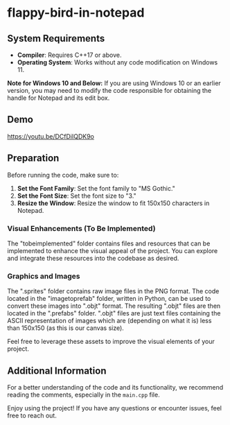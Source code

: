 # flappy-bird-in-notepad
## System Requirements

- **Compiler**: Requires C++17 or above.
- **Operating System**: Works without any code modification on Windows 11.

**Note for Windows 10 and Below:**
If you are using Windows 10 or an earlier version, you may need to modify the code responsible for obtaining the handle for Notepad and its edit box.

## Demo

https://youtu.be/DCfDiIQDK9o

## Preparation

Before running the code, make sure to:

1. **Set the Font Family**: Set the font family to "MS Gothic."
2. **Set the Font Size**: Set the font size to "3."
3. **Resize the Window**: Resize the window to fit 150x150 characters in Notepad.

### Visual Enhancements (To Be Implemented)
The "tobeimplemented" folder contains files and resources that can be implemented to enhance the visual appeal of the project. You can explore and integrate these resources into the codebase as desired.

### Graphics and Images
The ".sprites" folder contains raw image files in the PNG format. The code located in the "imagetoprefab" folder, written in Python, can be used to convert these images into ".objt" format. The resulting ".objt" files are then located in the ".prefabs" folder. ".objt" files are just text files containing the ASCII representation of images which are (depending on what it is) less than 150x150 (as this is our canvas size).

Feel free to leverage these assets to improve the visual elements of your project.

## Additional Information

For a better understanding of the code and its functionality, we recommend reading the comments, especially in the `main.cpp` file.

Enjoy using the project! If you have any questions or encounter issues, feel free to reach out.
